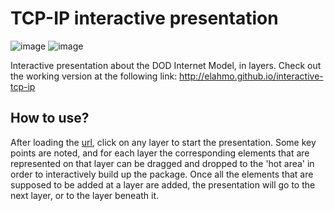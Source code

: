 # TCP-IP interactive presentation

![image](https://user-images.githubusercontent.com/852433/46890124-1b9c1500-ce66-11e8-8145-e89dc1a5e296.png)
![image](https://user-images.githubusercontent.com/852433/46890092-045d2780-ce66-11e8-813e-1a87a1db43b1.png)

Interactive presentation about the DOD Internet Model, in layers. Check out the working version at the following link: http://elahmo.github.io/interactive-tcp-ip

## How to use?

After loading the [url](http://elahmo.github.io/interactive-tcp-ip), click on any layer to start the presentation. Some key points are noted, and for each layer the corresponding elements that are represented on that layer can be dragged and dropped to the 'hot area' in order to interactively build up the package. Once all the elements that are supposed to be added at a layer are added, the presentation will go to the next layer, or to the layer beneath it.
